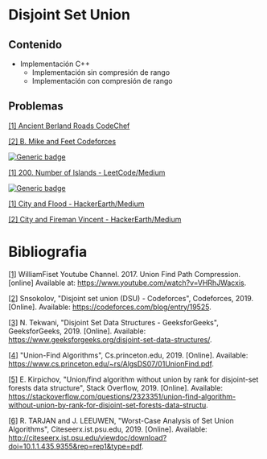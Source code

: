 # Disjoint Set Union

## Contenido

* Implementación C++
    * Implementación sin compresión de rango
    * Implementación con compresión de rango

## Problemas

[[1] Ancient Berland Roads CodeChef](https://www.codechef.com/problems/ABROADS)

[[2] B. Mike and Feet Codeforces](https://codeforces.com/problemset/problem/547/B)

[![Generic badge](https://img.shields.io/badge/LeetCode-Medium-yellow.svg)](https://leetcode.com/problemset/algorithms/)

[[1] 200. Number of Islands - LeetCode/Medium](https://leetcode.com/problems/number-of-islands/)

[![Generic badge](https://img.shields.io/badge/HackerEarth-Medium-yellow.svg)](https://www.hackerearth.com/en-us/challenges/competitive/code-monk-disjoint-set-union/problems/)

[[1] City and Flood - HackerEarth/Medium](https://www.hackerearth.com/de/practice/data-structures/disjoint-data-strutures/basics-of-disjoint-data-structures/practice-problems/algorithm/city-and-flood-1/)

[[2] City and Fireman Vincent - HackerEarth/Medium](https://www.hackerearth.com/de/practice/data-structures/disjoint-data-strutures/basics-of-disjoint-data-structures/practice-problems/algorithm/city-and-fireman-vincent/description/)

# Bibliografia

[[1]](https://www.youtube.com/watch?v=VHRhJWacxis) WilliamFiset Youtube Channel. 2017. Union Find Path Compression. [online] Available at: <https://www.youtube.com/watch?v=VHRhJWacxis>.

[[2]](https://codeforces.com/blog/entry/19525) Snsokolov, "Disjoint set union (DSU) - Codeforces", Codeforces, 2019. [Online]. Available: https://codeforces.com/blog/entry/19525.

[[3]](https://www.geeksforgeeks.org/disjoint-set-data-structures/) N. Tekwani, "Disjoint Set Data Structures - GeeksforGeeks", GeeksforGeeks, 2019. [Online]. Available: https://www.geeksforgeeks.org/disjoint-set-data-structures/.

[[4]](https://www.cs.princeton.edu/~rs/AlgsDS07/01UnionFind.pdf) "Union-Find Algorithms", Cs.princeton.edu, 2019. [Online]. Available: https://www.cs.princeton.edu/~rs/AlgsDS07/01UnionFind.pdf.

[[5]](https://stackoverflow.com/questions/2323351/union-find-algorithm-without-union-by-rank-for-disjoint-set-forests-data-structu) E. Kirpichov, "Union/find algorithm without union by rank for disjoint-set forests data structure", Stack Overflow, 2019. [Online]. Available: https://stackoverflow.com/questions/2323351/union-find-algorithm-without-union-by-rank-for-disjoint-set-forests-data-structu.

[[6]](http://citeseerx.ist.psu.edu/viewdoc/download?doi=10.1.1.435.9355&rep=rep1&type=pdf) R. TARJAN and J. LEEUWEN, "Worst-Case Analysis of Set Union Algorithms", Citeseerx.ist.psu.edu, 2019. [Online]. Available: http://citeseerx.ist.psu.edu/viewdoc/download?doi=10.1.1.435.9355&rep=rep1&type=pdf.